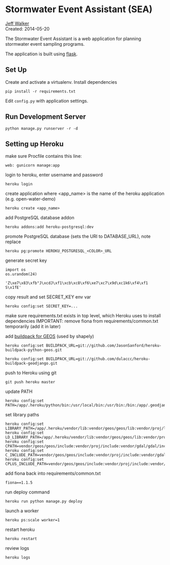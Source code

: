 Stormwater Event Assistant (SEA)
========================================

[Jeff Walker](http://walkerjeff.com)  
Created: 2014-05-20

The Stormwater Event Assistant is a web application for planning stormwater event sampling programs.

The application is built using [flask](http://flask.pocoo.org/).

## Set Up

Create and activate a virtualenv. Install dependencies

```
pip install -r requirements.txt
```

Edit `config.py` with application settings.

## Run Development Server

```
python manage.py runserver -r -d
```

## Setting up Heroku

make sure Procfile contains this line:

    web: gunicorn manage:app

login to heroku, enter username and password

    heroku login

create application where <app_name> is the name of the heroku application (e.g. open-water-demo)

    heroku create <app_name>

add PostgreSQL database addon

    heroku addons:add heroku-postgresql:dev

promote PostgreSQL database (sets the URI to DATABASE_URL), note replace <COLOR>

    heroku pg:promote HEROKU_POSTGRESQL_<COLOR>_URL

generate secret key

    import os
    os.urandom(24)

    'Z\xe7\x83\xfb"J\xcdJ\xf1\xcb\xc8\xf6\xe7\xc7\x9d\xc1k6\xf4\xf1 S\x1fE'

copy result and set SECRET_KEY env var

    heroku config:set SECRET_KEY=...

make sure requirements.txt exists in top level, which Heroku uses to install dependencies
IMPORTANT: remove fiona from requirements/common.txt temporarily (add it in later)

add [buildpack for GEOS](https://github.com/JasonSanford/heroku-buildpack-python-geos) (used by shapely)

    heroku config:set BUILDPACK_URL=git://github.com/JasonSanford/heroku-buildpack-python-geos.git

    heroku config:set BUILDPACK_URL=git://github.com/dulaccc/heroku-buildpack-geodjango.git

push to Heroku using git

    git push heroku master

update PATH

    heroku config:set PATH=/app/.heroku/python/bin:/usr/local/bin:/usr/bin:/bin:/app/.geodjango/gdal/bin

set library paths

    heroku config:set LIBRARY_PATH=/app/.heroku/vendor/lib:vendor/geos/geos/lib:vendor/proj/lib:vendor/gdal/gdal/lib
    heroku config:set LD_LIBRARY_PATH=/app/.heroku/vendor/lib:vendor/geos/geos/lib:vendor/proj/lib:vendor/gdal/gdal/lib
    heroku config:set CPATH=vendor/geos/geos/include:vendor/proj/include:vendor/gdal/gdal/include
    heroku config:set C_INCLUDE_PATH=vendor/geos/geos/include:vendor/proj/include:vendor/gdal/gdal/include
    heroku config:set CPLUS_INCLUDE_PATH=vendor/geos/geos/include:vendor/proj/include:vendor/gdal/gdal/include



add fiona back into requirements/common.txt

    fiona==1.1.5

run deploy command

    heroku run python manage.py deploy

launch a worker

    heroku ps:scale worker=1

restart heroku

    heroku restart

review logs

    heroku logs


